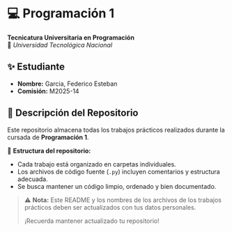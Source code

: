 # 💻 Programación 1
**Tecnicatura Universitaria en Programación**  
📍 *Universidad Tecnológica Nacional*

## ✨ Estudiante
- **Nombre:** Garcia, Federico Esteban
- **Comisión:** M2025-14

## 📂 Descripción del Repositorio
Este repositorio almacena todas los trabajos prácticos realizados durante la cursada de **Programación 1**.

📌 **Estructura del repositorio:**
- Cada trabajo está organizado en carpetas individuales.
- Los archivos de código fuente (`.py`) incluyen comentarios y estructura adecuada.
- Se busca mantener un código limpio, ordenado y bien documentado.

> ⚠️ **Nota:** Este README y los nombres de los archivos de los trabajos prácticos deben ser actualizados con tus datos personales.
>
> ¡Recuerda mantener actualizado tu repositorio!

